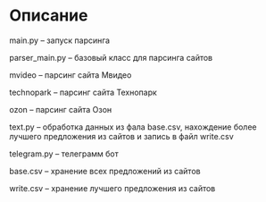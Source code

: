 # Описание
main.py – запуск парсинга

parser_main.py – базовый класс для парсинга сайтов 

mvideo – парсинг сайта Мвидео 

technopark – парсинг сайта Технопарк

ozon – парсинг сайта Озон

text.py – обработка данных из фала base.csv, нахождение более лучшего предложения из сайтов и запись в файл write.csv

telegram.py – телеграмм бот

base.csv – хранение всех предложений из сайтов

write.csv – хранение лучшего предложения из сайтов
